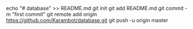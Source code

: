 echo "# database" >> README.md
git init
git add README.md
git commit -m "first commit"
git remote add origin https://github.com/Karambot/database.git
git push -u origin master